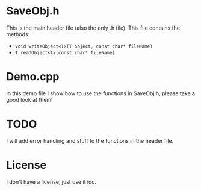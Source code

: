 # SaveObj.h
This is the main header file (also the only .h file). This file contains the methods:
* `void writeObject<T>(T object, const char* fileName)`
* `T readObject<t>(const char* fileName)`

# Demo.cpp
In this demo file I show how to use the functions in SaveObj.h; please take a good look at them!

# TODO
I will add error handling and stuff to the functions in the header file.

# License
I don't have a license, just use it idc.
